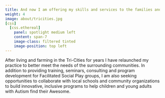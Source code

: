 ```yaml
---
title: And now I am offering my skills and services to the families and communities of the Pacific Northwest
weight: 4
image: about/tricities.jpg
[css]
  [css.ethereal]
    panel: spotlight medium left
    content: span-7
    image-class: filtered tinted
    image-position: top left
---
```

After living and farming in the Tri-Cities for years I have relaunched my practice to better meet the needs of the surrounding communities. In addition to providing training, seminars, consulting and program development for Facilitated Social Play groups, I am also seeking opportunities to collaborate with local schools and community organizations to build innovative, inclusive programs to help children and young adults with Autism find their Awesome.
